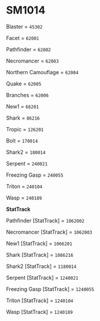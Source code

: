 # SM1014


Blaster = `45302`

Facet = `62001`

Pathfinder = `62002`

Necromancer = `62003`

Northern Camouflage = `62004`

Quake = `62005`

Branches = `62006`

New1 = `66201`

Shark = `86216`

Tropic = `126201`

Bolt = `170014`

Shark2 = `180014`

Serpent = `240021`

Freezing Gasp = `240055`

Triton = `240104`

Wasp = `240189`


**StatTrack**


Pathfinder [StatTrack] = `1062002`

Necromancer [StatTrack] = `1062003`

New1 [StatTrack] = `1066201`

Shark [StatTrack] = `1086216`

Shark2 [StatTrack] = `1180014`

Serpent [StatTrack] = `1240021`

Freezing Gasp [StatTrack] = `1240055`

Triton [StatTrack] = `1240104`

Wasp [StatTrack] = `1240189`

